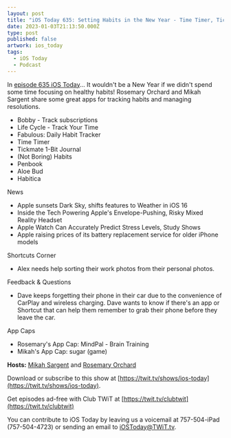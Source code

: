 ```yaml
---
layout: post
title: "iOS Today 635: Setting Habits in the New Year - Time Timer, Tickmate, (Not Boring) Habits, Aloe Bud, and more!"
date: 2023-01-03T21:13:50.000Z
type: post
published: false
artwork: ios_today
tags:
  - iOS Today
  - Podcast
---
```

In [episode 635 iOS Today](https://twit.tv/shows/ios-today/episodes/635)...
It wouldn't be a New Year if we didn't spend some time focusing on healthy habits! Rosemary Orchard and Mikah Sargent share some great apps for tracking habits and managing resolutions.

- Bobby - Track subscriptions
- Life Cycle - Track Your Time
- Fabulous: Daily Habit Tracker
- Time Timer
- Tickmate 1-Bit Journal
- (Not Boring) Habits
- Penbook
- Aloe Bud
- Habitica

  
News

- Apple sunsets Dark Sky, shifts features to Weather in iOS 16
- Inside the Tech Powering Apple's Envelope-Pushing, Risky Mixed Reality Headset
- Apple Watch Can Accurately Predict Stress Levels, Study Shows
- Apple raising prices of its battery replacement service for older iPhone models

  
Shortcuts Corner

- Alex needs help sorting their work photos from their personal photos.

  
Feedback & Questions

- Dave keeps forgetting their phone in their car due to the convenience of CarPlay and wireless charging. Dave wants to know if there's an app or Shortcut that can help them remember to grab their phone before they leave the car.

  
App Caps

- Rosemary's App Cap: MindPal - Brain Training
- Mikah's App Cap: sugar (game)

**Hosts:** [Mikah Sargent](https://twit.tv/people/mikah-sargent) and [Rosemary Orchard](https://twit.tv/people/rosemary-orchard)

Download or subscribe to this show at [https://twit.tv/shows/ios-today](https://twit.tv/shows/ios-today).

Get episodes ad-free with Club TWiT at [https://twit.tv/clubtwit](https://twit.tv/clubtwit)

You can contribute to iOS Today by leaving us a voicemail at 757-504-iPad (757-504-4723) or sending an email to [iOSToday@TWiT.tv](mailto:iOSToday@TWiT.tv).
